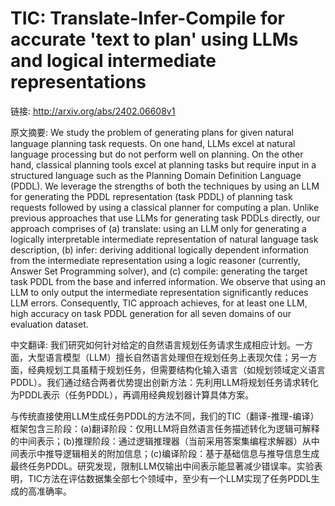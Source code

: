 # TIC: Translate-Infer-Compile for accurate 'text to plan' using LLMs and logical intermediate representations

链接: http://arxiv.org/abs/2402.06608v1

原文摘要:
We study the problem of generating plans for given natural language planning
task requests. On one hand, LLMs excel at natural language processing but do
not perform well on planning. On the other hand, classical planning tools excel
at planning tasks but require input in a structured language such as the
Planning Domain Definition Language (PDDL). We leverage the strengths of both
the techniques by using an LLM for generating the PDDL representation (task
PDDL) of planning task requests followed by using a classical planner for
computing a plan. Unlike previous approaches that use LLMs for generating task
PDDLs directly, our approach comprises of (a) translate: using an LLM only for
generating a logically interpretable intermediate representation of natural
language task description, (b) infer: deriving additional logically dependent
information from the intermediate representation using a logic reasoner
(currently, Answer Set Programming solver), and (c) compile: generating the
target task PDDL from the base and inferred information. We observe that using
an LLM to only output the intermediate representation significantly reduces LLM
errors. Consequently, TIC approach achieves, for at least one LLM, high
accuracy on task PDDL generation for all seven domains of our evaluation
dataset.

中文翻译:
我们研究如何针对给定的自然语言规划任务请求生成相应计划。一方面，大型语言模型（LLM）擅长自然语言处理但在规划任务上表现欠佳；另一方面，经典规划工具虽精于规划任务，但需要结构化输入语言（如规划领域定义语言PDDL）。我们通过结合两者优势提出创新方法：先利用LLM将规划任务请求转化为PDDL表示（任务PDDL），再调用经典规划器计算具体方案。

与传统直接使用LLM生成任务PDDL的方法不同，我们的TIC（翻译-推理-编译）框架包含三阶段：(a)翻译阶段：仅用LLM将自然语言任务描述转化为逻辑可解释的中间表示；(b)推理阶段：通过逻辑推理器（当前采用答案集编程求解器）从中间表示中推导逻辑相关的附加信息；(c)编译阶段：基于基础信息与推导信息生成最终任务PDDL。研究发现，限制LLM仅输出中间表示能显著减少错误率。实验表明，TIC方法在评估数据集全部七个领域中，至少有一个LLM实现了任务PDDL生成的高准确率。
